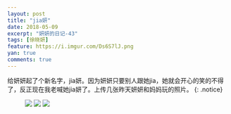 ```yaml
---
layout: post
title: "jia妍"
date: 2018-05-09
excerpt: "妍妍的日记-43"
tags: [徐晓妍]
feature: https://i.imgur.com/Ds6S7lJ.png
yan: true
comments: true
---
```

给妍妍起了个新名字，jia妍。因为妍妍只要别人跟她jia，她就会开心的笑的不得了，反正现在我老喊她jia妍了。上传几张昨天妍妍和妈妈玩的照片。
{: .notice}
<figure>
    <img src="{{ site.staticUrl }}/yanyan/image/jiayan1.JPG?imageMogr2/auto-orient" />
    <img src="{{ site.staticUrl }}/yanyan/image/jiayan2.JPG?imageMogr2/auto-orient" />
    <img src="{{ site.staticUrl }}/yanyan/image/jiayan3.JPG?imageMogr2/auto-orient" />
</figure>


